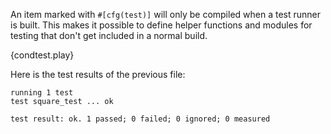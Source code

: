 An item marked with `#[cfg(test)]` will only be compiled when a test runner is
built. This makes it possible to define helper functions and modules for
testing that don't get included in a normal build.

{condtest.play}

Here is the test results of the previous file:

```
running 1 test
test square_test ... ok

test result: ok. 1 passed; 0 failed; 0 ignored; 0 measured
```
